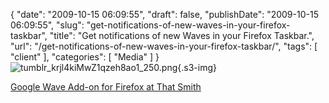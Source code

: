 {
    "date": "2009-10-15 06:09:55",
    "draft": false,
    "publishDate": "2009-10-15 06:09:55",
    "slug": "get-notifications-of-new-waves-in-your-firefox-taskbar",
    "title": "Get notifications of new Waves in your Firefox Taskbar.",
    "url": "\/get-notifications-of-new-waves-in-your-firefox-taskbar\/",
    "tags": [
        "client"
    ],
    "categories": [
        "Media"
    ]
}![tumblr\_krjl4kiMwZ1qzeh8ao1\_250.png](//turbo.geekorium.com.au/images/tumblr_krjl4kiMwZ1qzeh8ao1_250.png){.s3-img}

[Google Wave Add-on for Firefox at That
Smith](http://thatsmith.com/2009/10/google-wave-add-on-for-firefox)